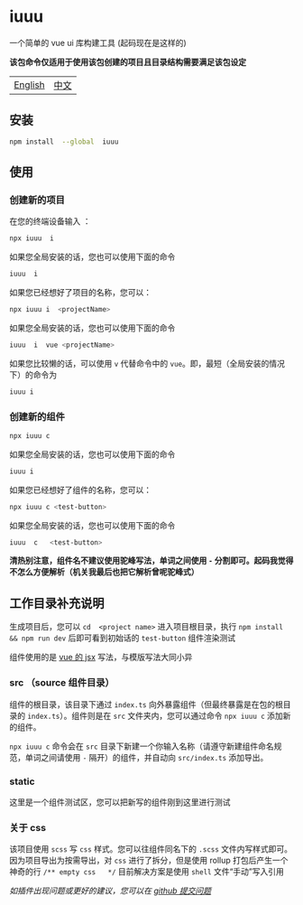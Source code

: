 # iuuu

一个简单的 vue ui 库构建工具 (起码现在是这样的)

**该包命令仅适用于使用该包创建的项目且目录结构需要满足该包设定**

<table><tr>
<td><a href="https://github.com/lmssee/iuuu/blob/main/README.md"  target="_self">English</a></td>
<td><a href="https://github.com/lmssee/iuuu/blob/main/自述文件.md"  target="_self">中文</a></td>
</tr></table>

## 安装

```sh
npm install  --global  iuuu
```

## 使用

### 创建新的项目

在您的终端设备输入 ：

```sh
npx iuuu  i
```

如果您全局安装的话，您也可以使用下面的命令

```sh
iuuu  i
```

如果您已经想好了项目的名称，您可以：

```sh
npx iuuu i  <projectName>
```

如果您全局安装的话，您也可以使用下面的命令

```sh
iuuu  i  vue <projectName>
```

如果您比较懒的话，可以使用 `v` 代替命令中的 `vue`。即，最短（全局安装的情况下）的命令为

```sh
iuuu i
```

### 创建新的组件

```sh
npx iuuu c
```

如果您全局安装的话，您也可以使用下面的命令

```sh
iuuu i
```

如果您已经想好了组件的名称，您可以：

```sh
npx iuuu c <test-button>
```

如果您全局安装的话，您也可以使用下面的命令

```sh
iuuu  c   <test-button>
```

**清热别注意，组件名不建议使用驼峰写法，单词之间使用 `-` 分割即可。起码我觉得不怎么方便解析（机关我最后也把它解析曾呢驼峰式）**

## 工作目录补充说明

生成项目后，您可以 `cd  <project name>` 进入项目根目录，执行 `npm install && npm run dev` 后即可看到初始话的 `test-button` 组件渲染测试

组件使用的是 [vue 的 jsx](https://cn.vuejs.org/guide/extras/render-function.html) 写法，与模版写法大同小异

### src （source 组件目录）

组件的根目录，该目录下通过 `index.ts` 向外暴露组件（但最终暴露是在包的根目录的 `index.ts`）。组件则是在 `src` 文件夹内，您可以通过命令 `npx iuuu c` 添加新的组件。

`npx iuuu c` 命令会在 `src` 目录下新建一个你输入名称（请遵守新建组件命名规范，单词之间请使用 `-` 隔开）的组件，并自动向 `src/index.ts` 添加导出。

### static

这里是一个组件测试区，您可以把新写的组件刚到这里进行测试

### 关于 css

该项目使用 `scss` 写 `css` 样式。您可以往组件同名下的 `.scss` 文件内写样式即可。因为项目导出为按需导出，对 `css` 进行了拆分，但是使用 rollup 打包后产生一个神奇的行 `/** empty css   */` 目前解决方案是使用 `shell` 文件“手动”写入引用

_如插件出现问题或更好的建议，您可以在 [github 提交问题](https://github.com/lmssee/iuuu/issues/new)_
